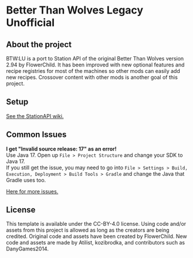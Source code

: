 # Better Than Wolves Legacy Unofficial

## About the project

BTW:LU is a port to Station API of the original Better Than Wolves version 2.94 by FlowerChild. It has been improved with new optional features and recipe registries for most of the machines so other mods can easily add new recipes. Crossover content with other mods is another goal of this project.

## Setup

[See the StationAPI wiki.](https://github.com/ModificationStation/StationAPI/wiki)

## Common Issues

**I get "Invalid source release: 17" as an error!**  
Use Java 17. Open up `File > Project Structure` and change your SDK to Java 17.  
If you still get the issue, you may need to go into `File > Settings > Build, Execution, Deployment > Build Tools > Gradle` and change the Java that Gradle uses too.

[Here for more issues.](https://github.com/calmilamsy/BIN-fabric-example-mod#common-issues)

## License

This template is available under the CC-BY-4.0 license. Using code and/or assets from this project is allowed as long as the creators are being credited. Original code and assets have been created by FlowerChild. New code and assets are made by Atilist, kozibrodka, and contributors such as DanyGames2014.
